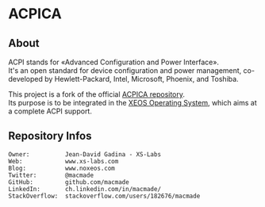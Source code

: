 ACPICA
======

About
-----

ACPI stands for «Advanced Configuration and Power Interface».  
It's an open standard for device configuration and power management, co-developed by Hewlett-Packard, Intel, Microsoft, Phoenix, and Toshiba.

This project is a fork of the official [ACPICA repository](https://github.com/acpica/acpica).  
Its purpose is to be integrated in the [XEOS Operating System](http://www.xs-labs.com/en/projects/xeos/), which aims at a complete ACPI support.

Repository Infos
----------------

    Owner:			Jean-David Gadina - XS-Labs
    Web:			www.xs-labs.com
    Blog:			www.noxeos.com
    Twitter:		@macmade
    GitHub:			github.com/macmade
    LinkedIn:		ch.linkedin.com/in/macmade/
    StackOverflow:	stackoverflow.com/users/182676/macmade
